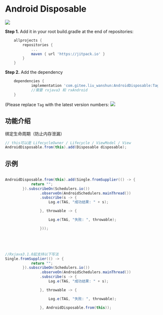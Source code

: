 # Android Disposable

[![](https://jitpack.io/v/com.gitee.liu_wanshun/AndroidDisposable.svg)](https://jitpack.io/#com.gitee.liu_wanshun/AndroidDisposable)

**Step 1.** Add it in your root build.gradle at the end of repositories:

```groovy
	allprojects {
		repositories {
			...
			maven { url 'https://jitpack.io' }
		}
	}
```

**Step 2.** Add the dependency

```groovy
	dependencies {
	        implementation 'com.gitee.liu_wanshun:AndroidDisposable:Tag'
        	//需要 rxjava3 和 rxAndroid
	}
```

(Please replace `Tag`  with the latest version numbers: [![](https://jitpack.io/v/com.gitee.liu_wanshun/AndroidDisposable.svg)](https://jitpack.io/#com.gitee.liu_wanshun/AndroidDisposable)



## 功能介绍

绑定生命周期（防止内存泄漏）

```java
// this可以是 LifecycleOwner / Lifecycle / ViewModel / View
AndroidDisposable.from(this).add(Disposable disposable);

```

## 示例

```java
        
AndroidDisposable.from(this).add(Single.fromSupplier(() -> {
            return "";
        }).subscribeOn(Schedulers.io())
                .observeOn(AndroidSchedulers.mainThread())
                .subscribe(s -> {
                    Log.e(TAG, "成功结果: " + s);

                }, throwable -> {

                    Log.e(TAG, "失败: ", throwable);

                }));





//Rxjava3.1.0起支持以下写法
Single.fromSupplier(() -> {
            return "";
        }).subscribeOn(Schedulers.io())
                .observeOn(AndroidSchedulers.mainThread())
                .subscribe(s -> {
                    Log.e(TAG, "成功结果: " + s);

                }, throwable -> {

                    Log.e(TAG, "失败: ", throwable);

                }, AndroidDisposable.from(this));



```
